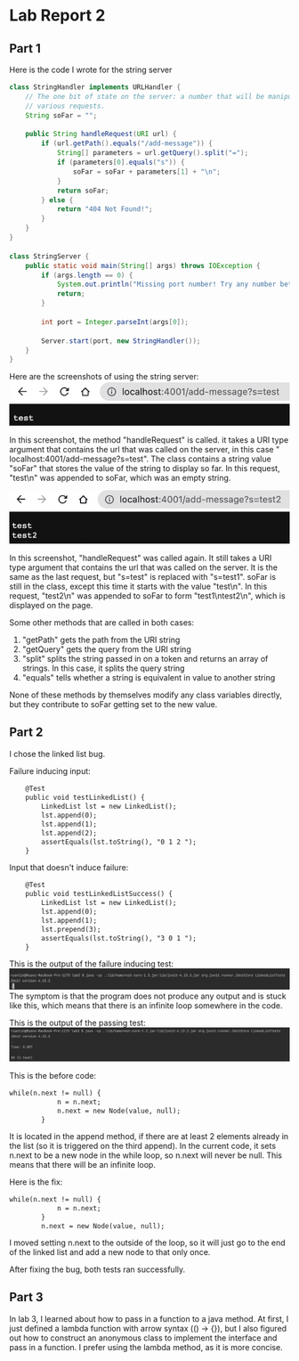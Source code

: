 # Lab Report 2

## Part 1

Here is the code I wrote for the string server

```java
class StringHandler implements URLHandler {
    // The one bit of state on the server: a number that will be manipulated by
    // various requests.
    String soFar = "";

    public String handleRequest(URI url) {
        if (url.getPath().equals("/add-message")) {
            String[] parameters = url.getQuery().split("=");
            if (parameters[0].equals("s")) {
                soFar = soFar + parameters[1] + "\n";
            }
            return soFar;
        } else {
            return "404 Not Found!";
        }
    }
}

class StringServer {
    public static void main(String[] args) throws IOException {
        if (args.length == 0) {
            System.out.println("Missing port number! Try any number between 1024 to 49151");
            return;
        }

        int port = Integer.parseInt(args[0]);

        Server.start(port, new StringHandler());
    }
}
```

Here are the screenshots of using the string server:
![Image](labReport2Images/test1.png)

In this screenshot, the method "handleRequest" is called. it takes a URI type
argument that contains the url that was called on the server, in this case "
localhost:4001/add-message?s=test".
The class contains
a string value "soFar" that stores the value of the string to display so far.
In this request, "test\n" was appended to soFar, which was an empty string.

![Image](labReport2Images/test2.png)

In this screenshot, "handleRequest" was called again. It still takes a URI type
argument that contains the url that was called on the server. It is the same as the
last request, but "s=test" is replaced with "s=test1". soFar is still in
the class, except this time it starts with the value "test\n". In this request,
"test2\n" was appended to soFar to form "test1\ntest2\n", which is displayed on
the page.

Some other methods that are called in both cases:

1. "getPath" gets the path from the URI string
2. "getQuery" gets the query from the URI string
3. "split" splits the string passed in on a token and returns an array of strings. In
   this case, it splits the query string
4. "equals" tells whether a string is equivalent in value to another string

None of these methods by themselves modify any class variables directly, but they
contribute to
soFar getting set to the new value.

## Part 2

I chose the linked list bug.

Failure inducing input:

```
    @Test
    public void testLinkedList() {
        LinkedList lst = new LinkedList();
        lst.append(0);
        lst.append(1);
        lst.append(2);
        assertEquals(lst.toString(), "0 1 2 ");
    }
```

Input that doesn't induce failure:

```
    @Test
    public void testLinkedListSuccess() {
        LinkedList lst = new LinkedList();
        lst.append(0);
        lst.append(1);
        lst.prepend(3);
        assertEquals(lst.toString(), "3 0 1 ");
    }
```

This is the output of the failure inducing test:
![Image](labReport2Images/runFailure.png)
The symptom is that the program does not produce any output and is stuck like this,
which means that there is an infinite loop somewhere in the code.

This is the output of the passing test:
![Image](labReport2Images/runSuccess.png)

This is the before code:

```
while(n.next != null) {
            n = n.next;
            n.next = new Node(value, null);
        }
```

It is located in the append method, if there are at least 2 elements already in
the list (so it is triggered on the third append). In the current code, it sets
n.next to be a new node in the while loop, so n.next will never be null. This means
that there will be an infinite loop.

Here is the fix:

```
while(n.next != null) {
            n = n.next;
        }
        n.next = new Node(value, null);
```

I moved setting n.next to the outside of the loop, so it will just go to the end
of the linked list and add a new node to that only once.

After fixing the bug, both tests ran successfully.

## Part 3

In lab 3, I learned about how to pass in a function to a java method. At first,
I just defined a lambda function with arrow syntax (() -> {}), but I also figured out
how to construct an anonymous class to implement the interface and pass in a
function. I prefer using the lambda method, as it is more concise.